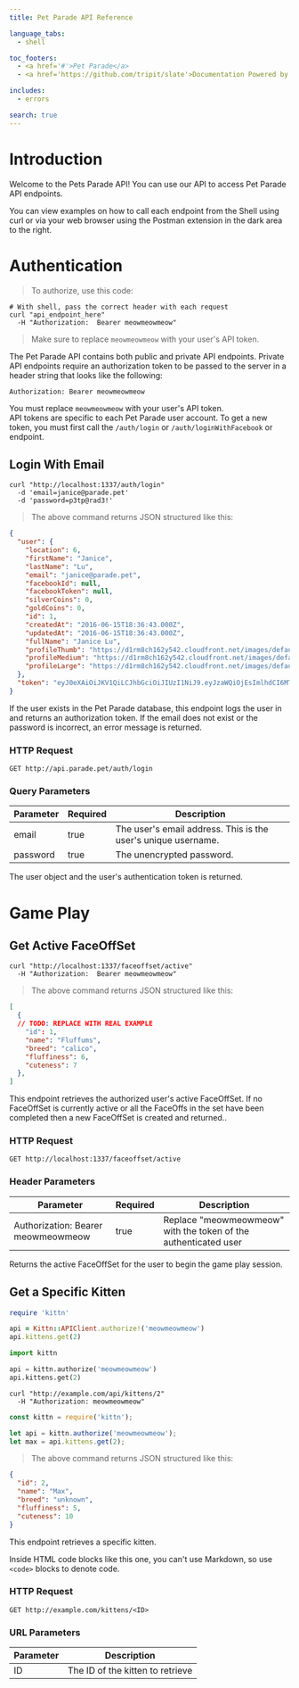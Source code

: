 ```yaml
---
title: Pet Parade API Reference

language_tabs:
  - shell

toc_footers:
  - <a href='#'>Pet Parade</a>
  - <a href='https://github.com/tripit/slate'>Documentation Powered by Slate</a>

includes:
  - errors

search: true
---
```


# Introduction

Welcome to the Pets Parade API! You can use our API to access Pet Parade API endpoints.

You can view examples on how to call each endpoint from the Shell using curl or via your web browser using the Postman extension in the dark area to the right.

# Authentication

> To authorize, use this code:

```shell
# With shell, pass the correct header with each request
curl "api_endpoint_here"
  -H "Authorization:  Bearer meowmeowmeow"
```

> Make sure to replace `meowmeowmeow` with your user's API token.

The Pet Parade API contains both public and private API endpoints.  Private API endpoints require an authorization token to be passed to the server in a header string that looks like the following:

`Authorization: Bearer meowmeowmeow`

<aside class="notice">
You must replace <code>meowmeowmeow</code> with your user's API token.  
</aside>
API tokens are specific to each Pet Parade user account.  To get a new token, you must first call the <code>/auth/login</code> or <code>/auth/loginWithFacebook</code> or endpoint.  

## Login With Email

```shell
curl "http://localhost:1337/auth/login"
  -d 'email=janice@parade.pet'
  -d 'password=p3tp@rad3!'
```

> The above command returns JSON structured like this:

```json
{
  "user": {
    "location": 6,
    "firstName": "Janice",
    "lastName": "Lu",
    "email": "janice@parade.pet",
    "facebookId": null,
    "facebookToken": null,
    "silverCoins": 0,
    "goldCoins": 0,
    "id": 1,
    "createdAt": "2016-06-15T18:36:43.000Z",
    "updatedAt": "2016-06-15T18:36:43.000Z",
    "fullName": "Janice Lu",
    "profileThumb": "https://d1rm8ch162y542.cloudfront.net/images/default-user-thumb.png",
    "profileMedium": "https://d1rm8ch162y542.cloudfront.net/images/default-user-med.png",
    "profileLarge": "https://d1rm8ch162y542.cloudfront.net/images/default-user-large.png"
  },
  "token": "eyJ0eXAiOiJKV1QiLCJhbGciOiJIUzI1NiJ9.eyJzaWQiOjEsImlhdCI6MTQ2NjAxNjcyM30.ASL8gaX3Ulfs7I_lcLfa-1RVJX83qfsQP4rVbIH9AkI"
}
```

If the user exists in the Pet Parade database, this endpoint logs the user in and returns an authorization token.  If the email does not exist or the password is incorrect, an error message is returned.   

### HTTP Request

`GET http://api.parade.pet/auth/login`

### Query Parameters

Parameter | Required | Description
--------- | ------- | -----------
email | true | The user's email address.  This is the user's unique username.
password | true | The unencrypted password.

<aside class="success">
The user object and the user's authentication token is returned.
</aside>


# Game Play

## Get Active FaceOffSet

```shell
curl "http://localhost:1337/faceoffset/active"
  -H "Authorization:  Bearer meowmeowmeow"
```

> The above command returns JSON structured like this:

```json
[
  {
  // TODO: REPLACE WITH REAL EXAMPLE
    "id": 1,
    "name": "Fluffums",
    "breed": "calico",
    "fluffiness": 6,
    "cuteness": 7
  },
]
```

This endpoint retrieves the authorized user's active FaceOffSet.  If no FaceOffSet is currently active or all the FaceOffs in the set have been completed then a new FaceOffSet is created and returned..

### HTTP Request

`GET http://localhost:1337/faceoffset/active`

### Header Parameters

Parameter | Required | Description
--------- | ------- | -----------
Authorization:  Bearer meowmeowmeow | true | Replace "meowmeowmeow" with the token of the authenticated user

<aside class="success">
Returns the active FaceOffSet for the user to begin the game play session.
</aside>

## Get a Specific Kitten

```ruby
require 'kittn'

api = Kittn::APIClient.authorize!('meowmeowmeow')
api.kittens.get(2)
```

```python
import kittn

api = kittn.authorize('meowmeowmeow')
api.kittens.get(2)
```

```shell
curl "http://example.com/api/kittens/2"
  -H "Authorization: meowmeowmeow"
```

```javascript
const kittn = require('kittn');

let api = kittn.authorize('meowmeowmeow');
let max = api.kittens.get(2);
```

> The above command returns JSON structured like this:

```json
{
  "id": 2,
  "name": "Max",
  "breed": "unknown",
  "fluffiness": 5,
  "cuteness": 10
}
```

This endpoint retrieves a specific kitten.

<aside class="warning">Inside HTML code blocks like this one, you can't use Markdown, so use <code>&lt;code&gt;</code> blocks to denote code.</aside>

### HTTP Request

`GET http://example.com/kittens/<ID>`

### URL Parameters

Parameter | Description
--------- | -----------
ID | The ID of the kitten to retrieve

